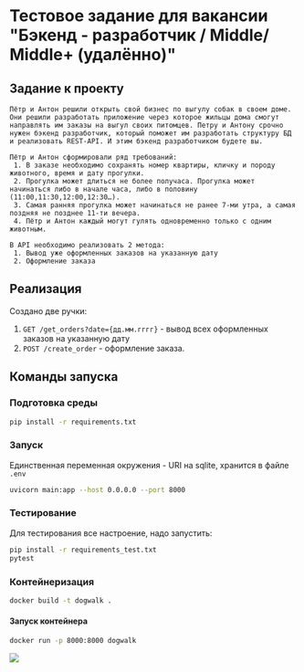 # Тестовое задание для вакансии "Бэкенд - разработчик / Middle/ Middle+ (удалённо)"

## Задание к проекту
```text
Пётр и Антон решили открыть свой бизнес по выгулу собак в своем доме. Они решили разработать приложение через которое жильцы дома смогут направлять им заказы на выгул своих питомцев. Петру и Антону срочно нужен бэкенд разработчик, который поможет им разработать структуру БД и реализовать REST-API. И этим бэкенд разработчиком будете вы. 

Пётр и Антон сформировали ряд требований:
 1. В заказе необходимо сохранять номер квартиры, кличку и породу животного, время и дату прогулки. 
 2. Прогулка может длиться не более получаса. Прогулка может начинаться либо в начале часа, либо в половину (11:00,11:30,12:00,12:30…). 
 3. Самая ранняя прогулка может начинаться не ранее 7-ми утра, а самая поздняя не позднее 11-ти вечера. 
 4. Пётр и Антон каждый могут гулять одновременно только с одним животным. 

В API необходимо реализовать 2 метода:
 1. Вывод уже оформленных заказов на указанную дату
 2. Оформление заказа
```

## Реализация
Создано две ручки:
1. `GET /get_orders?date={дд.мм.гггг}` - вывод всех оформленных заказов на указанную дату
2. `POST /create_order` - оформление заказа.

## Команды запуска
### Подготовка среды
```bash
pip install -r requirements.txt
```

### Запуск
Единственная переменная окружения - URI на sqlite, хранится в файле `.env`
```bash
uvicorn main:app --host 0.0.0.0 --port 8000
```

### Тестирование
Для тестирования все настроение, надо запустить:
```bash
pip install -r requirements_test.txt
pytest
```

### Контейнеризация
```bash
docker build -t dogwalk .
```

#### Запуск контейнера
```bash
docker run -p 8000:8000 dogwalk
```
![](https://andreis-vibes.ru/nothing)
